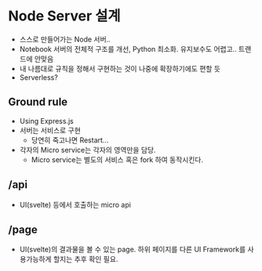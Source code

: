 # Node Server 설계
- 스스로 만들어가는 Node 서버..
- Notebook 서버의 전체적 구조를 개선, Python 최소화. 유지보수도 어렵고.. 트랜드에 안맞음
- 내 나름대로 규칙을 정해서 구현하는 것이 나중에 확장하기에도 편할 듯
- Serverless?

## Ground rule
- Using Express.js
- 서버는 서비스로 구현
  - 당연히 죽고나면 Restart...
- 각자의 Micro service는 각자의 영역만을 담당.
  - Micro service는 별도의 서비스 혹은 fork 하여 동작시킨다.

## /api
- UI(svelte) 등에서 호출하는 micro api

## /page
- UI(svelte)의 결과물을 볼 수 있는 page. 하위 페이지를 다른 UI Framework를 사용가능하게 할지는 추후 확인 필요.
